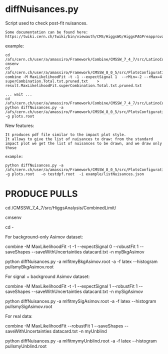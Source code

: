 diffNuisances.py
==================

Script used to check post-fit nuisances.


    Some documentation can be found here:
    https://twiki.cern.ch/twiki/bin/viewauth/CMS/HiggsWG/HiggsPAGPreapprovalChecks    

    
example:

    cd /afs/cern.ch/user/a/amassiro/Framework/Combine/CMSSW_7_4_7/src/LatinoCombineTools/Tools
    cmsenv
    cd /afs/cern.ch/user/a/amassiro/Framework/CMSSW_8_0_5/src/PlotsConfigurations/Configurations/
    combine -M MaxLikelihoodFit -t -1 --expectSignal 1  --rMin=-2 --rMax=4      superCombination.Total.txt.pruned.txt    >   result.MaxLikelihoodFit.superCombination.Total.txt.pruned.txt
    
    ... wait ...
    cd /afs/cern.ch/user/a/amassiro/Framework/Combine/CMSSW_7_4_7/src/LatinoCombineTools/Tools
    python diffNuisances.py -a /afs/cern.ch/user/a/amassiro/Framework/CMSSW_8_0_5/src/PlotsConfigurations/Configurations/mlfit.root -g plots.root
    
    

New features:

    It produces pdf file similar to the impact plot style.
    It allows to give the list of nuisances to draw: from the standard impact plot we get the list of nuisances to be drawn, and we draw only those
    
    example:
    
    python diffNuisances.py -a /afs/cern.ch/user/a/amassiro/Framework/CMSSW_8_0_5/src/PlotsConfigurations/Configurations/mlfitCombined.vbf.pruned.txt.MaxLikelihoodFit.0.5.root.root    -g plots.root   -o testdpf.root  -i example/listNuisances.json


# PRODUCE PULLS

  cd <yourDirectory>/CMSSW_7_4_7/src/HiggsAnalysis/CombinedLimit/

  cmsenv 

  cd -

For background-only Asimov dataset:

  combine -M MaxLikelihoodFit -t -1 --expectSignal 0 --robustFit 1 --saveShapes --saveWithUncertainties datacard.txt -n myBkgAsimov

  python diffNuisances.py -a mlfitmyBkgAsimov.root -a -f latex --histogram pullsmyBkgAsimov.root

For signal + background Asimov dataset:

  combine -M MaxLikelihoodFit -t -1 --expectSignal 1 --robustFit 1 --saveShapes --saveWithUncertainties datacard.txt -n mySigAsimov

  python diffNuisances.py -a mlfitmySigAsimov.root -a -f latex --histogram pullsmySigAsimov.root

For real data:

  combine -M MaxLikelihoodFit --robustFit 1 --saveShapes --saveWithUncertainties datacard.txt -n myUnblind

  python diffNuisances.py -a mlfitmymyUnblind.root -a -f latex --histogram pullsmyUnblind.root







